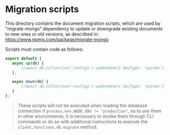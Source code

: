 # Migration scripts
This directory contains the document migration scripts, which are used by
"migrate-mongo" dependency to update or downgrade existing documents to new ones
or old versions, as described in: https://www.npmjs.com/package/migrate-mongo

Scripts must contain code as follows:
 
 ```js
export default {
    async up(db) {
        //await db.collection('configs').updateOne({ docType: 'system'}, { $set: { test: '' } });
    },
 
    async down(db) {
        //await db.collection('configs').updateOne({ docType: 'system'}, { $unset: { test: '' } });
    }
};
```

> These scripts will not be executed when loading the database connection if `process.env.NODE_ENV != "production"`, so to use them in other environments, it is necessary to invoke them through CLI commands or do so with additional instructions to execute the `client.functions.db.migrate` method.